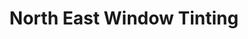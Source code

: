 ---
title: "North East Window Tinting"
url: /hermon/north-east-window-tinting/
shop: Autowerkstatt
---